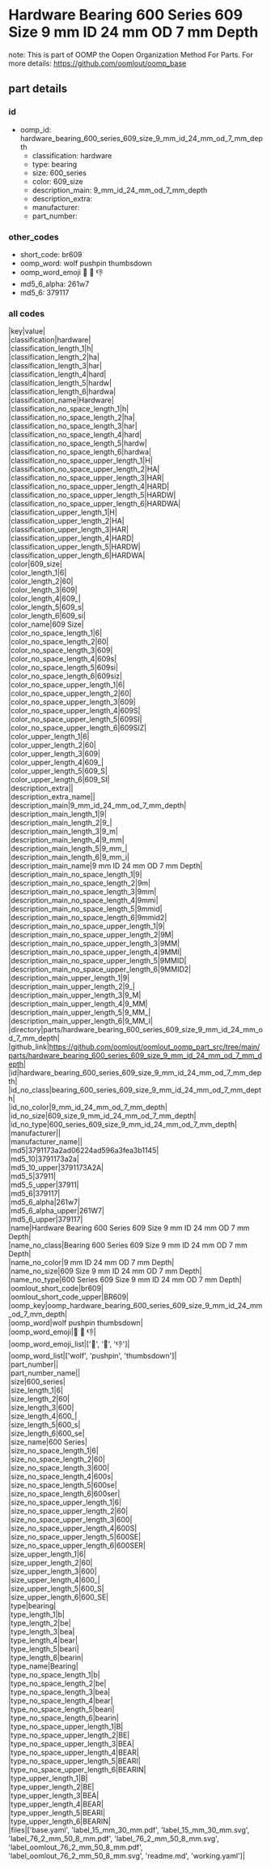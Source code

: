 # Hardware Bearing 600 Series 609 Size 9 mm ID 24 mm OD 7 mm Depth  

note: This is part of OOMP the Oopen Organization Method For Parts. For more details: https://github.com/oomlout/oomp_base

##  part details





### id
* oomp_id: hardware_bearing_600_series_609_size_9_mm_id_24_mm_od_7_mm_depth
  * classification: hardware
  * type: bearing
  * size: 600_series
  * color: 609_size
  * description_main: 9_mm_id_24_mm_od_7_mm_depth
  * description_extra: 
  * manufacturer: 
  * part_number: 

### other_codes
* short_code: br609
* oomp_word: wolf pushpin thumbsdown
* oomp_word_emoji :wolf: :pushpin: :thumbsdown:
* md5_6_alpha: 261w7
* md5_6: 379117

### all codes 
|key|value|  
|classification|hardware|  
|classification_length_1|h|  
|classification_length_2|ha|  
|classification_length_3|har|  
|classification_length_4|hard|  
|classification_length_5|hardw|  
|classification_length_6|hardwa|  
|classification_name|Hardware|  
|classification_no_space_length_1|h|  
|classification_no_space_length_2|ha|  
|classification_no_space_length_3|har|  
|classification_no_space_length_4|hard|  
|classification_no_space_length_5|hardw|  
|classification_no_space_length_6|hardwa|  
|classification_no_space_upper_length_1|H|  
|classification_no_space_upper_length_2|HA|  
|classification_no_space_upper_length_3|HAR|  
|classification_no_space_upper_length_4|HARD|  
|classification_no_space_upper_length_5|HARDW|  
|classification_no_space_upper_length_6|HARDWA|  
|classification_upper_length_1|H|  
|classification_upper_length_2|HA|  
|classification_upper_length_3|HAR|  
|classification_upper_length_4|HARD|  
|classification_upper_length_5|HARDW|  
|classification_upper_length_6|HARDWA|  
|color|609_size|  
|color_length_1|6|  
|color_length_2|60|  
|color_length_3|609|  
|color_length_4|609_|  
|color_length_5|609_s|  
|color_length_6|609_si|  
|color_name|609 Size|  
|color_no_space_length_1|6|  
|color_no_space_length_2|60|  
|color_no_space_length_3|609|  
|color_no_space_length_4|609s|  
|color_no_space_length_5|609si|  
|color_no_space_length_6|609siz|  
|color_no_space_upper_length_1|6|  
|color_no_space_upper_length_2|60|  
|color_no_space_upper_length_3|609|  
|color_no_space_upper_length_4|609S|  
|color_no_space_upper_length_5|609SI|  
|color_no_space_upper_length_6|609SIZ|  
|color_upper_length_1|6|  
|color_upper_length_2|60|  
|color_upper_length_3|609|  
|color_upper_length_4|609_|  
|color_upper_length_5|609_S|  
|color_upper_length_6|609_SI|  
|description_extra||  
|description_extra_name||  
|description_main|9_mm_id_24_mm_od_7_mm_depth|  
|description_main_length_1|9|  
|description_main_length_2|9_|  
|description_main_length_3|9_m|  
|description_main_length_4|9_mm|  
|description_main_length_5|9_mm_|  
|description_main_length_6|9_mm_i|  
|description_main_name|9 mm ID 24 mm OD 7 mm Depth|  
|description_main_no_space_length_1|9|  
|description_main_no_space_length_2|9m|  
|description_main_no_space_length_3|9mm|  
|description_main_no_space_length_4|9mmi|  
|description_main_no_space_length_5|9mmid|  
|description_main_no_space_length_6|9mmid2|  
|description_main_no_space_upper_length_1|9|  
|description_main_no_space_upper_length_2|9M|  
|description_main_no_space_upper_length_3|9MM|  
|description_main_no_space_upper_length_4|9MMI|  
|description_main_no_space_upper_length_5|9MMID|  
|description_main_no_space_upper_length_6|9MMID2|  
|description_main_upper_length_1|9|  
|description_main_upper_length_2|9_|  
|description_main_upper_length_3|9_M|  
|description_main_upper_length_4|9_MM|  
|description_main_upper_length_5|9_MM_|  
|description_main_upper_length_6|9_MM_I|  
|directory|parts/hardware_bearing_600_series_609_size_9_mm_id_24_mm_od_7_mm_depth|  
|github_link|https://github.com/oomlout/oomlout_oomp_part_src/tree/main/parts/hardware_bearing_600_series_609_size_9_mm_id_24_mm_od_7_mm_depth|  
|id|hardware_bearing_600_series_609_size_9_mm_id_24_mm_od_7_mm_depth|  
|id_no_class|bearing_600_series_609_size_9_mm_id_24_mm_od_7_mm_depth|  
|id_no_color|9_mm_id_24_mm_od_7_mm_depth|  
|id_no_size|609_size_9_mm_id_24_mm_od_7_mm_depth|  
|id_no_type|600_series_609_size_9_mm_id_24_mm_od_7_mm_depth|  
|manufacturer||  
|manufacturer_name||  
|md5|3791173a2ad06224ad596a3fea3b1145|  
|md5_10|3791173a2a|  
|md5_10_upper|3791173A2A|  
|md5_5|37911|  
|md5_5_upper|37911|  
|md5_6|379117|  
|md5_6_alpha|261w7|  
|md5_6_alpha_upper|261W7|  
|md5_6_upper|379117|  
|name|Hardware Bearing 600 Series 609 Size 9 mm ID 24 mm OD 7 mm Depth|  
|name_no_class|Bearing 600 Series 609 Size 9 mm ID 24 mm OD 7 mm Depth|  
|name_no_color|9 mm ID 24 mm OD 7 mm Depth|  
|name_no_size|609 Size 9 mm ID 24 mm OD 7 mm Depth|  
|name_no_type|600 Series 609 Size 9 mm ID 24 mm OD 7 mm Depth|  
|oomlout_short_code|br609|  
|oomlout_short_code_upper|BR609|  
|oomp_key|oomp_hardware_bearing_600_series_609_size_9_mm_id_24_mm_od_7_mm_depth|  
|oomp_word|wolf pushpin thumbsdown|  
|oomp_word_emoji|:wolf: :pushpin: :thumbsdown:|  
|oomp_word_emoji_list|[':wolf:', ':pushpin:', ':thumbsdown:']|  
|oomp_word_list|['wolf', 'pushpin', 'thumbsdown']|  
|part_number||  
|part_number_name||  
|size|600_series|  
|size_length_1|6|  
|size_length_2|60|  
|size_length_3|600|  
|size_length_4|600_|  
|size_length_5|600_s|  
|size_length_6|600_se|  
|size_name|600 Series|  
|size_no_space_length_1|6|  
|size_no_space_length_2|60|  
|size_no_space_length_3|600|  
|size_no_space_length_4|600s|  
|size_no_space_length_5|600se|  
|size_no_space_length_6|600ser|  
|size_no_space_upper_length_1|6|  
|size_no_space_upper_length_2|60|  
|size_no_space_upper_length_3|600|  
|size_no_space_upper_length_4|600S|  
|size_no_space_upper_length_5|600SE|  
|size_no_space_upper_length_6|600SER|  
|size_upper_length_1|6|  
|size_upper_length_2|60|  
|size_upper_length_3|600|  
|size_upper_length_4|600_|  
|size_upper_length_5|600_S|  
|size_upper_length_6|600_SE|  
|type|bearing|  
|type_length_1|b|  
|type_length_2|be|  
|type_length_3|bea|  
|type_length_4|bear|  
|type_length_5|beari|  
|type_length_6|bearin|  
|type_name|Bearing|  
|type_no_space_length_1|b|  
|type_no_space_length_2|be|  
|type_no_space_length_3|bea|  
|type_no_space_length_4|bear|  
|type_no_space_length_5|beari|  
|type_no_space_length_6|bearin|  
|type_no_space_upper_length_1|B|  
|type_no_space_upper_length_2|BE|  
|type_no_space_upper_length_3|BEA|  
|type_no_space_upper_length_4|BEAR|  
|type_no_space_upper_length_5|BEARI|  
|type_no_space_upper_length_6|BEARIN|  
|type_upper_length_1|B|  
|type_upper_length_2|BE|  
|type_upper_length_3|BEA|  
|type_upper_length_4|BEAR|  
|type_upper_length_5|BEARI|  
|type_upper_length_6|BEARIN|  
|files|['base.yaml', 'label_15_mm_30_mm.pdf', 'label_15_mm_30_mm.svg', 'label_76_2_mm_50_8_mm.pdf', 'label_76_2_mm_50_8_mm.svg', 'label_oomlout_76_2_mm_50_8_mm.pdf', 'label_oomlout_76_2_mm_50_8_mm.svg', 'readme.md', 'working.yaml']|  
